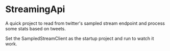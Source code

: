 # StreamingApi

A quick project to read from twitter's sampled stream endpoint and process some stats based on tweets.

Set the SampledStreamClient as the startup project and run to watch it work.
